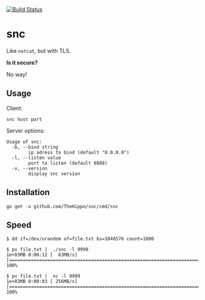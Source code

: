 [![Build Status](https://travis-ci.org/TheHippo/snc.svg?branch=develop)](https://travis-ci.org/TheHippo/snc)

# snc

Like `netcat`, but with TLS.

**Is it secure?**

No way!

## Usage

Client:
```
snc host port
```

Server options:
```
Usage of snc:
  -b, --bind string
        ip adress to bind (default "0.0.0.0")
  -l, --listen value
        port to listen (default 8888)
  -v, --version
        display snc version
```


## Installation

```
go get -u github.com/TheHippo/snc/cmd/snc
```

## Speed

```
$ dd if=/dev/urandom of=file.txt bs=1048576 count=1000

$ pv file.txt |  ./snc -l 9999
1e+03MB 0:00:12 [  83MB/s] [========================================================================>] 100%            

$ pv file.txt |  nc -l 9999
1e+03MB 0:00:03 [ 256MB/s] [========================================================================>] 100%  
